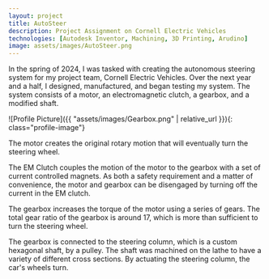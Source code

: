 ```yaml
---
layout: project
title: AutoSteer
description: Project Assignment on Cornell Electric Vehicles
technologies: [Autodesk Inventor, Machining, 3D Printing, Arudino]
image: assets/images/AutoSteer.png
---
```


In the spring of 2024, I was tasked with creating the autonomous steering system for my project team, Cornell Electric Vehicles. Over the next year and a half, I designed, manufactured, and began testing my system. The system consists of a motor, an electromagnetic clutch, a gearbox, and a modified shaft.

![Profile Picture]({{ "assets/images/Gearbox.png" | relative_url }}){: class="profile-image"}

The motor creates the original rotary motion that will eventually turn the steering wheel.

The EM Clutch couples the motion of the motor to the gearbox with a set of current controlled magnets. As both a safety requirement and a matter of convenience, the motor and gearbox can be disengaged by turning off the current in the EM clutch. 

The gearbox increases the torque of the motor using a series of gears. The total gear ratio of the gearbox is around 17, which is more than sufficient to turn the steering wheel. 

The gearbox is connected to the steering column, which is a custom hexagonal shaft, by a pulley. The shaft was machined on the lathe to have a variety of different cross sections. By actuating the steering column, the car's wheels turn.

